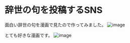 # 辞世の句を投稿するSNS
面白い辞世の句を漫画で見たので作ってみました。
![image](https://user-images.githubusercontent.com/61653118/145725751-fd5923bb-9ccb-4310-8e96-00c4111accb0.png)

とても好きな漫画です。
![image](https://user-images.githubusercontent.com/61653118/145732110-6e2cbd6b-f0e0-4277-8d20-21fe19308671.png)
